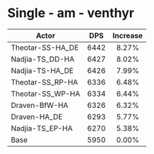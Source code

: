 # Single - am - venthyr
| Actor | DPS | Increase |
|---|:---:|:---:|
|Theotar-SS-HA_DE|6442|8.27%|
|Nadjia-TS_DD-HA|6427|8.02%|
|Nadjia-TS-HA_DE|6426|7.99%|
|Theotar-SS_RP-HA|6336|6.48%|
|Theotar-SS_WP-HA|6334|6.44%|
|Draven-BfW-HA|6326|6.32%|
|Draven-HA_DE|6293|5.77%|
|Nadjia-TS_EP-HA|6270|5.38%|
|Base|5950|0.00%|
